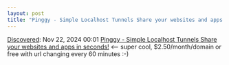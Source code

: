 ```yaml
---
layout: post
title: "Pinggy - Simple Localhost Tunnels Share your websites and apps in seconds!"
---
```

[Discovered](http://rolandtanglao.com/2020/07/29/p1-blogthis-checkvist-list-links-to-blog/): Nov 22, 2024 00:01 [Pinggy - Simple Localhost Tunnels Share your websites and apps in seconds!](https://pinggy.io/#prices) <-- super cool, $2.50/month/domain or free with url changing every 60 minutes :-)
